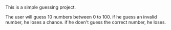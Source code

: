 This is a simple guessing project.

The user will guess 10 numbers between 0 to 100. if he guess an invalid number, he loses a chance. if he doen't guess the correct number, he loses.
